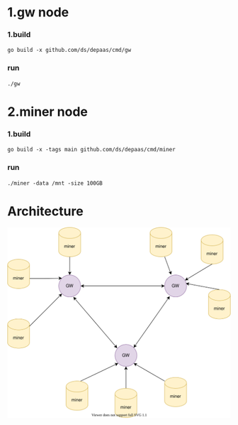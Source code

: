 # 1.gw node
### 1.build
```shell
go build -x github.com/ds/depaas/cmd/gw
```
### run
```shell
./gw
```
# 2.miner node
### 1.build
```shell
go build -x -tags main github.com/ds/depaas/cmd/miner
```
### run
```shell
./miner -data /mnt -size 100GB 
```
# Architecture
![Architecture](./docs/me.svg)